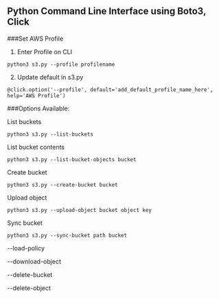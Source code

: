 
## Python Command Line Interface using Boto3, Click

###Set AWS Profile

1) Enter Profile on CLI
```
python3 s3.py --profile profilename
```
2) Update default in s3.py
```
@click.option('--profile', default='add_default_profile_name_here', help='AWS Profile')
```

###Options Available:

List buckets              
```
python3 s3.py --list-buckets
```

List bucket contents              
```
python3 s3.py --list-bucket-objects bucket
```

Create bucket
```
python3 s3.py --create-bucket bucket
```

Upload object
```
python3 s3.py --upload-object bucket object key
```

Sync bucket
```
python3 s3.py --sync-bucket path bucket
```





--load-policy





--download-object

--delete-bucket

--delete-object
